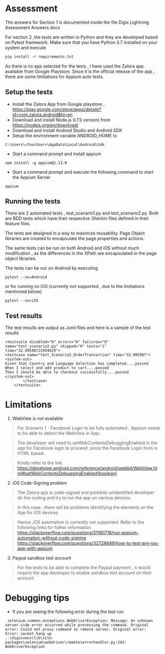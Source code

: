 # Assessment

The answers for Section 1 is documented inside the file Digix Lightning Assessment Answers.docx

For section 2 ,the tests are written in Python and they are developed based on Pytest framework.
Make sure that you have Python 3.7 installed on your system and execute 

```python
pip install -r requirements.txt
```

As there is no app selected for the tests , I have used the Zalora app available from Google Playstore. Since it is the official release of the app ,
there are some limitations for Appium auto tests.

## Setup the tests
- Install the Zalora App from Google playstore , https://play.google.com/store/apps/details?id=com.zalora.android&hl=en
- Download and install Node.js (LTS version) from https://nodejs.org/en/download/
- Download and install Android Studio and Android SDK
- Setup the environment variable ANDROID_HOME to 
```
C:\Users\<YourUser>\AppData\Local\Android\Sdk
```

- Start a command prompt and install appium
```
npm install -g appium@1.13.0
```
- Start a command prompt and execute the following command to start the Appium Server
```
appium
```


##  Running the tests
There are 2 automated tests , test_scenario1.py and test_scenario2.py. Both are BDD tests which have their respective
Gherkin files defined in their feature files.

The tests are designed in a way to maximize reusability. Page Object libraries are created to encapsulate the page properties and actions.

The same tests can be run on both Android and iOS without much modification , as the differences in the XPath are encapsulated in the page object libraries.

The tests can be run on Android by executing

```
pytest --os=Android
```

or for running on iOS (currently not supported , due to the limitations mentioned below)


```
pytest --os=iOS
```

## Test results

The test results are output as Junit files and here is a sample of the test results 

```
<testsuite disabled="0" errors="0" failures="0" name="test_scenario2.py" skipped="0" tests="1" time="32.09598731994629">
<testcase name="test_Scenario2_OrderTransaction" time="32.095987">
<system-out>
Given that Country and Language Selection has completed....passed
When I select and add product to cart....passed
Then I should be able to checkout successfully....passed
</system-out>
		</testcase>
	</testsuite>
```
# Limitations

1. WebView is not available 
>For Scenario 1 - Facebook Login to be fully automated , Appium needs to be able to detect the WebView in App. 

>The developer will need to setWebContentsDebuggingEnabled in the app for Facebook login to proceed ,since the Facebook Login form is HTML based.

>Kindly refer to the link 
>https://developer.android.com/reference/android/webkit/WebView.html#setWebContentsDebuggingEnabled(boolean)

2. iOS Code-Signing problem
>The Zalora app is code-signed and prohibits unidentified developer do the coding and try to run the app on various devices.

>In this case , there will be problems identifying the elements on the App for iOS devices.

>Hence ,iOS automation is currently not supported.
>Refer to the following links for futher information
> https://stackoverflow.com/questions/51160718/run-appium-automation-without-code-signing 
> https://stackoverflow.com/questions/32728649/how-to-test-any-ios-app-with-appium


3. Paypal sandbox test account 
> For the tests to be able to complete the Paypal payment , it would require the app developer to enable sandbox test account on their account


# Debugging tips

- If you are seeing the following error during the test run 

```
 selenium.common.exceptions.WebDriverException: Message: An unknown server-side error occurred while processing the command. Original error: Could not proxy command to remote server. Original error: Error: socket hang up
..\digixvenv\lib\site-packages\selenium\webdriver\remote\errorhandler.py:242: WebDriverException
```